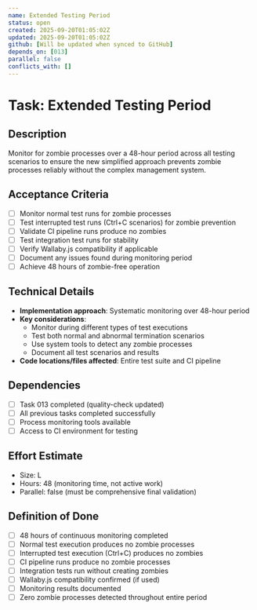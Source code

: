 ```yaml
---
name: Extended Testing Period
status: open
created: 2025-09-20T01:05:02Z
updated: 2025-09-20T01:05:02Z
github: [Will be updated when synced to GitHub]
depends_on: [013]
parallel: false
conflicts_with: []
---
```


# Task: Extended Testing Period

## Description

Monitor for zombie processes over a 48-hour period across all testing scenarios
to ensure the new simplified approach prevents zombie processes reliably without
the complex management system.

## Acceptance Criteria

- [ ] Monitor normal test runs for zombie processes
- [ ] Test interrupted test runs (Ctrl+C scenarios) for zombie prevention
- [ ] Validate CI pipeline runs produce no zombies
- [ ] Test integration test runs for stability
- [ ] Verify Wallaby.js compatibility if applicable
- [ ] Document any issues found during monitoring period
- [ ] Achieve 48 hours of zombie-free operation

## Technical Details

- **Implementation approach**: Systematic monitoring over 48-hour period
- **Key considerations**:
  - Monitor during different types of test executions
  - Test both normal and abnormal termination scenarios
  - Use system tools to detect any zombie processes
  - Document all test scenarios and results
- **Code locations/files affected**: Entire test suite and CI pipeline

## Dependencies

- [ ] Task 013 completed (quality-check updated)
- [ ] All previous tasks completed successfully
- [ ] Process monitoring tools available
- [ ] Access to CI environment for testing

## Effort Estimate

- Size: L
- Hours: 48 (monitoring time, not active work)
- Parallel: false (must be comprehensive final validation)

## Definition of Done

- [ ] 48 hours of continuous monitoring completed
- [ ] Normal test execution produces no zombie processes
- [ ] Interrupted test execution (Ctrl+C) produces no zombies
- [ ] CI pipeline runs produce no zombie processes
- [ ] Integration tests run without creating zombies
- [ ] Wallaby.js compatibility confirmed (if used)
- [ ] Monitoring results documented
- [ ] Zero zombie processes detected throughout entire period
